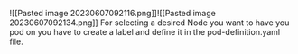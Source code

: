 ![[Pasted image 20230607092116.png]]![[Pasted image 20230607092134.png]]
For selecting a desired Node you want to have you pod on you have to create a label and define it in the pod-definition.yaml file.  